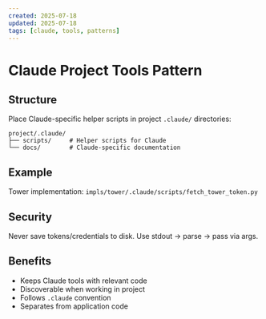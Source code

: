 ```yaml
---
created: 2025-07-18
updated: 2025-07-18
tags: [claude, tools, patterns]
---
```


# Claude Project Tools Pattern

## Structure
Place Claude-specific helper scripts in project `.claude/` directories:
```
project/.claude/
├── scripts/     # Helper scripts for Claude
└── docs/        # Claude-specific documentation
```

## Example
Tower implementation: `impls/tower/.claude/scripts/fetch_tower_token.py`

## Security
Never save tokens/credentials to disk. Use stdout → parse → pass via args.

## Benefits
- Keeps Claude tools with relevant code
- Discoverable when working in project
- Follows `.claude` convention
- Separates from application code